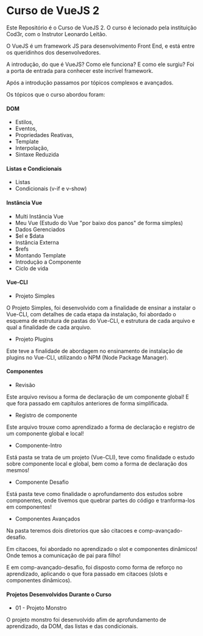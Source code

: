 # Curso de VueJS 2
Este Repositório é o Curso de VueJS 2.
O curso é lecionado pela instituição Cod3r, com o Instrutor Leonardo Leitão.

O VueJS é um framework JS para desenvolvimento Front End, e está entre os queridinhos dos desenvolvedores.

A introdução, do que é VueJS? Como ele funciona? E como ele surgiu? Foi a porta de entrada para conhecer este incrível framework.

Após a introdução passamos por tópicos complexos e avançados.

Os tópicos que o curso abordou foram:

#### DOM
- Estilos,
- Eventos,
- Propriedades Reativas,
- Template
- Interpolação,
- Sintaxe Reduzida

#### Listas e Condicionais
- Listas 
- Condicionais (v-if e v-show)

#### Instância Vue
- Multi Instância Vue
- Meu Vue (Estudo do Vue "por baixo dos panos" de forma simples)
- Dados Gerenciados
- $el e $data
- Instância Externa
- $refs
- Montando Template
- Introdução a Componente
- Ciclo de vida

#### Vue-CLI
- Projeto Simples
<p>
    O Projeto Simples, foi desenvolvido com a finalidade de ensinar a instalar o Vue-CLI, com detalhes de cada etapa da instalação, foi abordado o esquema de estrutura de pastas do Vue-CLI, e estrutura de cada arquivo e qual a finalidade de cada arquivo.
</p>

- Projeto Plugins
<p>
    Este teve a finalidade de abordagem no ensinamento de instalação de plugins no Vue-CLI, utilizando o NPM (Node Package Manager).
</p>

#### Componentes
- Revisão
<p>
    Este arquivo revisou a forma de declaração de um componente global! E que fora passado em capítulos
    anteriores de forma simplificada.
</p>

- Registro de componente
<p>
    Este arquivo trouxe como aprendizado a forma de declaração e registro de um componente global e local!
</p>

- Componente-Intro
<p>
    Está pasta se trata de um projeto (Vue-CLI), teve como finalidade o estudo sobre componente local e global, bem como a forma de declaração dos mesmos!
</p>

- Componente Desafio
<p>
    Está pasta teve como finalidade o aprofundamento dos estudos sobre componentes, onde tivemos que quebrar partes do código e tranforma-los em componentes!
</p>

- Componentes Avançados

<p>
    Na pasta teremos dois diretorios que são citacoes e comp-avançado-desafio.
</p>

<p>
    Em citacoes, foi abordado no aprendizado o slot e componentes dinâmicos!
    Onde temos a comunicação de pai para filho!
</p>

<p>
    E em comp-avançado-desafio, foi disposto como forma de reforço no aprendizado, aplicando
    o que fora passado em citacoes (slots e componentes dinâmicos).
</p>

#### Projetos Desenvolvidos Durante o Curso
- 01 - Projeto Monstro

<p>
    O projeto monstro foi desenvolvido afim de aprofundamento de aprendizado, da DOM, das listas e das condicionais.
</p>

